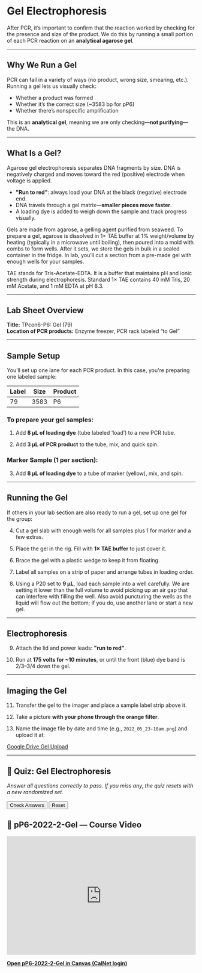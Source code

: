 # Gel Electrophoresis

After PCR, it’s important to confirm that the reaction worked by checking for the presence and size of the product. We do this by running a small portion of each PCR reaction on an **analytical agarose gel**.

---

## Why We Run a Gel

PCR can fail in a variety of ways (no product, wrong size, smearing, etc.). Running a gel lets us visually check:

- Whether a product was formed
- Whether it’s the correct size (~3583 bp for pP6)
- Whether there’s nonspecific amplification

This is an **analytical gel**, meaning we are only checking—**not purifying**—the DNA.

---

## What Is a Gel?

Agarose gel electrophoresis separates DNA fragments by size. DNA is negatively charged and moves toward the red (positive) electrode when voltage is applied.

- **"Run to red"**: always load your DNA at the black (negative) electrode end.
- DNA travels through a gel matrix—**smaller pieces move faster**.
- A loading dye is added to weigh down the sample and track progress visually.

Gels are made from agarose, a gelling agent purified from seaweed. To prepare a gel, agarose is dissolved in 1× TAE buffer at 1% weight/volume by heating (typically in a microwave until boiling), then poured into a mold with combs to form wells. After it sets, we store the gels in bulk in a sealed container in the fridge. In lab, you’ll cut a section from a pre-made gel with enough wells for your samples.

TAE stands for Tris-Acetate-EDTA. It is a buffer that maintains pH and ionic strength during electrophoresis. Standard 1× TAE contains 40 mM Tris, 20 mM Acetate, and 1 mM EDTA at pH 8.3.

---

## Lab Sheet Overview

**Title:** TPcon6-P6: Gel (79)  
**Location of PCR products:** Enzyme freezer, PCR rack labeled “to Gel”

---

## Sample Setup

You’ll set up one lane for each PCR product. In this case, you're preparing one labeled sample:

| Label | Size  | Product |
|-------|-------|---------|
| 79    | 3583  | P6      |

### To prepare your gel samples:

1) Add **8 µL of loading dye** (tube labeled ‘load’) to a new PCR tube.

2) Add **3 µL of PCR product** to the tube, mix, and quick spin.

### Marker Sample (1 per section):

3) Add **8 µL of loading dye** to a tube of marker (yellow), mix, and spin.

---

## Running the Gel

If others in your lab section are also ready to run a gel, set up one gel for the group:

4) Cut a gel slab with enough wells for all samples plus 1 for marker and a few extras.

5) Place the gel in the rig. Fill with **1× TAE buffer** to just cover it.

6) Brace the gel with a plastic wedge to keep it from floating.

7) Label all samples on a strip of paper and arrange tubes in loading order.

8) Using a P20 set to **9 µL**, load each sample into a well carefully. We are setting it lower than the full volume to avoid picking up an air gap that can interfere with filling the well. Also avoid puncturing the wells as the liquid will flow out the bottom; if you do, use another lane or start a new gel.

---

## Electrophoresis

9) Attach the lid and power leads: **"run to red"**.

10) Run at **175 volts for ~10 minutes**, or until the front (blue) dye band is 2/3–3/4 down the gel.

---

## Imaging the Gel

11) Transfer the gel to the imager and place a sample label strip above it.

12) Take a picture **with your phone through the orange filter**.

13) Name the image file by date and time (e.g., `2022_05_23-10am.png`) and upload it at:

[Google Drive Gel Upload](https://forms.gle/WfnEtHvNrLvuQj7d9)

---
## 🧪 Quiz: Gel Electrophoresis

<p><em>Answer all questions correctly to pass. If you miss any, the quiz resets with a new randomized set.</em></p>

<div id="gel_quiz_container"></div>

<div style="margin-top:1rem;">
  <button type="button" id="gel_check_btn">Check Answers</button>
  <button type="button" id="gel_reset_btn">Reset</button>
  <span id="gel_quiz_status" style="margin-left:0.75rem;"></span>
</div>

<script>
(function () {
  // --- Question bank: 3 topics (same concepts as the original gel MCQ). ---
  // Topics: (1) Purpose of Running a Gel, (2) Running the Gel, (3) Purpose of Loading Dye.
  const bank = [
    { topic: 'Purpose of Running a Gel', variants: [
      // True (4)
      { text: "A gel confirms the PCR worked and the product is the correct size.", answer: true },
      { text: "Gels are used to check for product size and presence after PCR.", answer: true },
      { text: "We run a gel to verify that the PCR produced a band near 3.6 kb.", answer: true },
      { text: "The gel helps visualize whether amplification was successful.", answer: true },
      // False (4)
      { text: "The purpose of a gel in this experiment is to purify PCR products for cloning.", answer: false },
      { text: "Running a gel sequences the PCR product to identify mutations.", answer: false },
      { text: "There is a carcinogenic DNA intercalating dye in the premade agarose gels", answer: false },
      { text: "This gel confirms that the promoter randomization succeeded by showing different band intensities.", answer: false }
    ]},

    { topic: 'Running the Gel', variants: [
      // True (4)
      { text: "DNA moves toward the red (positive) electrode because it is negatively charged.", answer: true },
      { text: "The phrase 'run to red' means DNA migrates toward the positive (red) electrode.", answer: true },
      { text: "DNA is loaded near the black (negative) electrode and moves to red.", answer: true },
      { text: "DNA travels toward the red electrode during electrophoresis.", answer: true },
      // False (4)
      { text: "DNA moves toward the black electrode because it is negatively charged.", answer: false },
      { text: "'Run to red' means always load DNA at the red end of the gel.", answer: false },
      { text: "DNA runs toward red because the dye pulls it in that direction.", answer: false },
      { text: "Electrophoresis pushes DNA toward the negative electrode.", answer: false }
    ]},

    { topic: 'Purpose of Loading Buffer', variants: [
      // True (4)
      { text: "Loading dye makes samples sink into the wells and tracks migration.", answer: true },
      { text: "The glycerol adds density so the sample loads smoothly and the color tracks progress.", answer: true },
      { text: "The loading buffer contains glycerol to weigh the sample down and a color to see how far it ran.", answer: true },
      { text: "The loading dye is added to help monitor sample migration visually.", answer: true },
      // False (4)
      { text: "Loading dye binds to DNA to increase yield during electrophoresis.", answer: false },
      { text: "The blue dye binds to the DNA to track its migration through the gel", answer: false },
      { text: "The glycerol in loading buffer causes polarization of the DNA allowing it to fluoresce.", answer: false },
      { text: "Blue dye is needed to denature the DNA so it runs to true to size.", answer: false }
    ]}
  ];

  const container = document.getElementById('gel_quiz_container');
  const statusEl = document.getElementById('gel_quiz_status');
  const checkBtn = document.getElementById('gel_check_btn');
  const resetBtn = document.getElementById('gel_reset_btn');

  let currentSet = [];

  function pickOnePerTopic() {
    // Keep number of questions the same as PCR (3), one per concept/topic.
    return bank.map(topic => {
      const v = topic.variants[Math.floor(Math.random() * topic.variants.length)];
      return { topic: topic.topic, text: v.text, answer: v.answer };
    });
  }

  function shuffle(arr) {
    for (let i = arr.length - 1; i > 0; i--) {
      const j = Math.floor(Math.random() * (i + 1));
      [arr[i], arr[j]] = [arr[j], arr[i]];
    }
    return arr;
  }

  function renderQuiz() {
    container.innerHTML = '';
    statusEl.textContent = '';
    checkBtn.disabled = false;
    resetBtn.textContent = 'Reset';

    currentSet = shuffle(pickOnePerTopic());

    currentSet.forEach((q, idx) => {
      const qId = `gel_q${idx + 1}`;
      const block = document.createElement('div');
      block.className = 'gel-quiz-item';
      block.style.margin = '0.75rem 0';

      const h = document.createElement('h4');
      h.textContent = `${idx + 1}. ${q.text}`;
      h.style.margin = '0 0 0.35rem 0';
      block.appendChild(h);

      const trueId = `${qId}_true`;
      const falseId = `${qId}_false`;

      const trueLbl = document.createElement('label');
      trueLbl.style.marginRight = '1rem';
      trueLbl.innerHTML = `<input type="radio" name="${qId}" id="${trueId}" value="true"> True`;
      block.appendChild(trueLbl);

      const falseLbl = document.createElement('label');
      falseLbl.innerHTML = `<input type="radio" name="${qId}" id="${falseId}" value="false"> False`;
      block.appendChild(falseLbl);

      const feedback = document.createElement('p');
      feedback.id = `${qId}_res`;
      feedback.style.margin = '0.35rem 0 0 0';
      block.appendChild(feedback);

      container.appendChild(block);
    });
  }

  function checkAnswers() {
    let allAnswered = true;
    let allCorrect = true;

    currentSet.forEach((q, idx) => {
      const qId = `gel_q${idx + 1}`;
      const chosen = container.querySelector(`input[name="${qId}"]:checked`);
      const feedback = document.getElementById(`${qId}_res`);
      if (!chosen) {
        allAnswered = false;
        feedback.textContent = 'Please choose True or False.';
        return;
      }
      const val = chosen.value === 'true';
      const correct = (val === q.answer);
      allCorrect = allCorrect && correct;
      feedback.textContent = correct ? '✅ Correct' : '❌ Incorrect';
    });

    if (!allAnswered) {
      statusEl.textContent = 'Answer all questions before submitting.';
      return;
    }

    if (allCorrect) {
      statusEl.textContent = '✅ Passed';
      if (typeof progressManager !== 'undefined') {
        progressManager.addCompletion('gel_q1', 'correct');
        progressManager.addCompletion('gel_q2', 'correct');
        progressManager.addCompletion('gel_q3', 'correct');
      }
    } else {
      statusEl.textContent = '❌ One or more answers were incorrect. Review the feedback below, then click "New set" to try again.';
      container.querySelectorAll('input[type="radio"]').forEach(el => { el.disabled = true; });
      checkBtn.disabled = true;
      resetBtn.textContent = 'New set';
      resetBtn.focus();
    }
  }

  statusEl.setAttribute('aria-live', 'polite');

  document.getElementById('gel_check_btn').addEventListener('click', checkAnswers);
  document.getElementById('gel_reset_btn').addEventListener('click', renderQuiz);

  renderQuiz();
})();
</script>


## 🎥 pP6-2022-2-Gel — Course Video

<div style="margin-bottom: 1em;">
  <iframe
    width="560"
    height="315"
    src="https://kaf.berkeley.edu/embed/secure/iframe/entryId/1_74krdpcx?iframeembed=true&autoplay=false"
    frameborder="0"
    allowfullscreen
    style="max-width: 100%;">
  </iframe>
</div>

<p><a href="https://bcourses.berkeley.edu/courses/1548791/external_tools/90481" target="_blank" rel="noopener"><strong>Open pP6-2022-2-Gel in Canvas (CalNet login)</strong></a></p>
